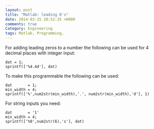 ```yaml
---
layout: post
title: "Matlab: leading 0's"
date: 2014-03-25 20:52:35 +0000
comments: true
Category: Engineering
tags: Matlab, Programming,
---
```


For adding leading zeros to a number the following can be used for 4 decimal places with integer input:

    dat = 1;
    sprintf(['%4.4d'], dat)

To make this programmable the following can be used:

    dat       = 1;
    min_width = 4;
    sprintf(['%',num2str(min_width),'.', num2str(min_width),'d'], 1)

For string inputs you need:

    dat       = '1'
    min_width = 4;
    sprintf(['%0',num2str(6),'s'], dat)
